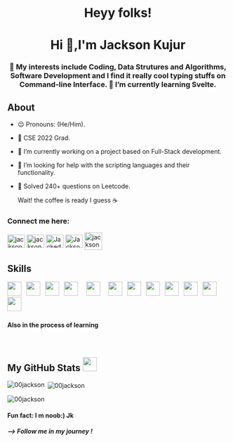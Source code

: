   

<!-- <h1 align="center">Hi 👋, I'm Suchismita Rout.
</h1> -->
<p align='center'>
<h1 align="center"> Heyy folks! </h1>


<!-- <h3 align="center">Welcome to the dome</h3>  -->
<h1 align="center">Hi 👋,I'm Jackson Kujur</h1>
<h3 align="center"> 🧩 My interests include Coding, Data Strutures and Algorithms, Software Development and I find it really cool typing stuffs on Command-line Interface. 🚀 I’m currently learning Svelte.</h3>
</p>


## About
- 😌 Pronouns: (He/Him).
- 📌 CSE 2022 Grad.
- 🔭 I’m currently working on a project based on Full-Stack development.
- 🤔 I’m looking for help with the scripting languages and their functionality.
- 🤡 Solved 240+ questions on Leetcode.
      
     Wait! the coffee is ready I guess  ☕️ 


 <h3 align="left">Connect me here:</h3>
 <p align="left">
 <a href='https://mail.google.com/mail/?view=cm&fs=1&tf=1&to=jacksonkujur12@gmail.com' target="blank"><img align="center" src="https://cdn.jsdelivr.net/npm/simple-icons@3.1.0/icons/gmail.svg" alt="jacksonkujur12" height="30" width="40"/></a>
 <a href = 'https://www.linkedin.com/in/jackson-kujur-067b581a6//'> <img align= 'center' src="https://cdn.jsdelivr.net/npm/simple-icons@3.0.1/icons/linkedin.svg" alt="jackson-kujur" height="30" width="40"/></a> 
 <a href="https://twitter.com/Jackedonbagpipe" target="blank"><img align="center" src="https://cdn.jsdelivr.net/npm/simple-icons@3.1.0/icons/twitter.svg" alt="Jackedonbagpipe" height="30" width="40" /></a>
 <a href = 'https://leetcode.com/Jackson_Kujur77/' target="blank"> <img align= 'center' src="https://cdn.jsdelivr.net/npm/simple-icons@3.1.0/icons/leetcode.svg" alt="Jackson_kujur77" height="30" width="40"/></a> 
 <a href = 'https://www.hackerrank.com/jacksonkujur12' target="blank"> <img align= 'center' src="https://cdn.jsdelivr.net/npm/simple-icons@3.1.0/icons/hackerrank.svg" alt="jacksonkujur12" height="40" width="40"/></a> 
 </p>
 

                                                              
 <h2> Skills</h2>    
 <code><img width ='32px' src ='https://raw.githubusercontent.com/rahulbanerjee26/githubAboutMeGenerator/main/icons/python-original.svg'> </code>
 <code><img width ='32px' src ='https://raw.githubusercontent.com/rahulbanerjee26/githubAboutMeGenerator/main/icons/java-original.svg'> </code>
<code><img width ='32px' src ='https://raw.githubusercontent.com/rahulbanerjee26/githubAboutMeGenerator/main/icons/c-original.svg'> </code>
<code><img width ='32px' src ='https://raw.githubusercontent.com/rahulbanerjee26/githubAboutMeGenerator/main/icons/cpp-original.svg'> </code>
<code> <img width ='32px' src ='https://raw.githubusercontent.com/rahulbanerjee26/githubAboutMeGenerator/main/icons/css-original.svg'> </code>
<code> <img width ='32px' src ='https://raw.githubusercontent.com/rahulbanerjee26/githubAboutMeGenerator/main/icons/html-original.svg'> </code>
<code><img width ='32px' src ='https://raw.githubusercontent.com/rahulbanerjee26/githubAboutMeGenerator/main/icons/mysql-original.svg'> </code>
<code><img width ='32px' src ='https://raw.githubusercontent.com/rahulbanerjee26/githubAboutMeGenerator/main/icons/javascript-original.svg'> </code>
<code><img width ='32px' src ='https://raw.githubusercontent.com/rahulbanerjee26/githubAboutMeGenerator/main/icons/svelte-original.svg'> </code>           
<code><img width ='32px' src ='https://raw.githubusercontent.com/rahulbanerjee26/githubAboutMeGenerator/main/icons/swift-original.svg'> </code>
 <code><img width ='32px' src ='https://raw.githubusercontent.com/rahulbanerjee26/githubAboutMeGenerator/main/icons/bootstrap-original.svg'> </code>
 <code><img width ='32px' src ='https://reactnative.dev/img/header_logo.svg'> </code>
 
<!--  <code><img width ='32px' src ='https://raw.githubusercontent.com/rahulbanerjee26/githubAboutMeGenerator/main/icons/php.svg'> </code> -->
 <h4>Also in the process of learning</h4>
 <br>
 
 <h2> My GitHub Stats <img src='https://media1.giphy.com/media/du3J3cXyzhj75IOgvA/giphy.gif?cid=ecf05e47x2g034i9pzwtzzsd3xgg2w9nr94t4tflbbgo3008&rid=giphy.gif' width='32px' height=32px> </h2>

<p><img align="left" src="https://github-readme-stats.vercel.app/api/top-langs?username=00jackson&show_icons=true&locale=en&layout=compact" alt="00jackson" /></p>

<p>&nbsp;<img align="center" src="https://github-readme-stats.vercel.app/api?username=00jackson&show_icons=true&locale=en" alt="00jackson" /></p>

<p><img align="center" src="https://github-readme-streak-stats.herokuapp.com/?user=00jackson&" alt="00jackson" /></p>

<h4> Fun fact: I m noob:) Jk </h4>



<h5> --> Follow me in my journey !</h5>
